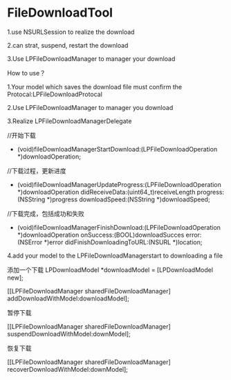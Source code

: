 # FileDownloadTool
1.use NSURLSession to realize the download

2.can strat, suspend, restart the download

3.Use LPFileDownloadManager to manager your download


How to use？


1.Your model which saves the download file must confirm the Protocal:LPFileDownloadProtocal



2.Use LPFileDownloadManager to manager you download 



3.Realize LPFileDownloadManagerDelegate 

  //开始下载
- (void)fileDownloadManagerStartDownload:(LPFileDownloadOperation *)downloadOperation;

//下载过程，更新进度
- (void)fileDownloadManagerUpdateProgress:(LPFileDownloadOperation *)downloadOperation didReceiveData:(uint64_t)receiveLength progress:(NSString *)progress downloadSpeed:(NSString *)downloadSpeed;

//下载完成，包括成功和失败
- (void)fileDownloadManagerFinishDownload:(LPFileDownloadOperation *)downloadOperation onSuccess:(BOOL)downloadSucces error:(NSError *)error didFinishDownloadingToURL:(NSURL *)location;



4.add your model to the LPFileDownloadManagerstart to downloading a file

添加一个下载
    LPDownloadModel <LPFileDownloadProtocal>*downloadModel = [LPDownloadModel new];

[[LPFileDownloadManager sharedFileDownloadManager] addDownloadWithModel:downloadModel];

暂停下载

  [[LPFileDownloadManager sharedFileDownloadManager] suspendDownloadWithModel:downModel];

恢复下载

 [[LPFileDownloadManager sharedFileDownloadManager] recoverDownloadWithModel:downModel];
